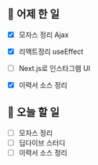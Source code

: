 ## 🐣 어제 한 일

- [x] 모자스 정리 Ajax
- [x] 리액트정리 useEffect
- [ ] Next.js로 인스타그램 UI
- [x] 이력서 소스 정리


## 🐤 오늘 할 일

- [ ] 모자스 정리
- [ ] 딥다이브 스터디
- [ ] 이력서 소스 정리
